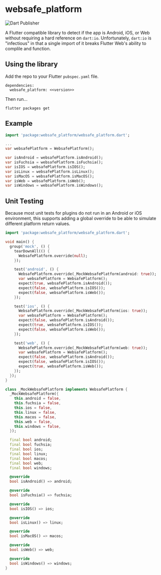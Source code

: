# websafe_platform

![Dart Publisher](https://github.com/peiffer-innovations/websafe_platform/workflows/Dart%20Publisher/badge.svg)

A Flutter compatible library to detect if the app is Android, iOS, or Web without requiring a hard reference on `dart:io`.  Unfortunately, `dart:io` is "infectious" in that a single import of it breaks Flutter Web's ability to complile and function.


## Using the library

Add the repo to your Flutter `pubspec.yaml` file.

```
dependencies:
  websafe_platform: <<version>> 
```

Then run...
```
flutter packages get
```


## Example

```dart
import 'package:websafe_platform/websafe_platform.dart';

...
var websafePlatform = WebsafePlatform();

var isAndroid = websafePlatform.isAndroid();
var isFuchsia = websafePlatform.isFuchsia();
var isIOS = websafePlatform.isIOS();
var isLinux = websafePlatform.isLinux();
var isMacOS = websafePlatform.isMacOS();
var isWeb = websafePlatform.isWeb();
var isWindows = websafePlatform.isWindows();

```


## Unit Testing

Because most unit tests for plugins do not run in an Android or iOS environment, this supports adding a global override to be able to simulate different platform return values.

```dart
import 'package:websafe_platform/websafe_platform.dart';

void main() {
  group('mock', () {
    tearDownAll(() {
      WebsafePlatform.override(null);
    });

    test('android', () {
      WebsafePlatform.override(_MockWebsafePlatform(android: true));
      var websafePlatform = WebsafePlatform();
      expect(true, websafePlatform.isAndroid());
      expect(false, websafePlatform.isIOS());
      expect(false, websafePlatform.isWeb());
    });

    test('ios', () {
      WebsafePlatform.override(_MockWebsafePlatform(ios: true));
      var websafePlatform = WebsafePlatform();
      expect(false, websafePlatform.isAndroid());
      expect(true, websafePlatform.isIOS());
      expect(false, websafePlatform.isWeb());
    });

    test('web', () {
      WebsafePlatform.override(_MockWebsafePlatform(web: true));
      var websafePlatform = WebsafePlatform();
      expect(false, websafePlatform.isAndroid());
      expect(false, websafePlatform.isIOS());
      expect(true, websafePlatform.isWeb());
    });
  });
}

class _MockWebsafePlatform implements WebsafePlatform {
  _MockWebsafePlatform({
    this.android = false,
    this.fuchsia = false,
    this.ios = false,
    this.linux = false,
    this.macos = false,
    this.web = false,
    this.windows = false,
  });

  final bool android;
  final bool fuchsia;
  final bool ios;
  final bool linux;
  final bool macos;
  final bool web;
  final bool windows;

  @override
  bool isAndroid() => android;

  @override
  bool isFuchsia() => fuchsia;

  @override
  bool isIOS() => ios;

  @override
  bool isLinux() => linux;

  @override
  bool isMacOS() => macos;

  @override
  bool isWeb() => web;

  @override
  bool isWindows() => windows;
}
```
